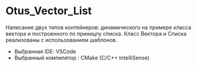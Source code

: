 # Otus_Vector_List

Написание двух типов контейнеров: динамического на примере класса вектора и построенного по приницпу списка.
Класс Вектора и Списка реализованы с использованием шаблонов.
* Выбранная IDE: VSCode
* Выбранный компилятор : CMake (C/С++ IntelliSense)

